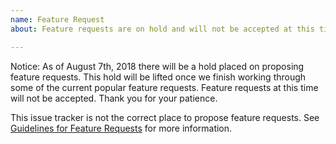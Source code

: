 ```yaml
---
name: Feature Request
about: Feature requests are on hold and will not be accepted at this time.

---
```


Notice: As of August 7th, 2018 there will be a hold placed on proposing feature requests. This hold will be lifted once we finish working through some of the current popular feature requests. Feature requests at this time will not be accepted. Thank you for your patience.

This issue tracker is not the correct place to propose feature requests. See [Guidelines for Feature Requests](https://github.com/rlguy/Blender-FLIP-Fluids/wiki/Guidelines-for-Feature-Requests) for more information.
